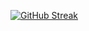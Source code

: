[![GitHub Streak](https://github-readme-streak-stats.herokuapp.com?user=ThoSamSet)](https://git.io/streak-stats)
